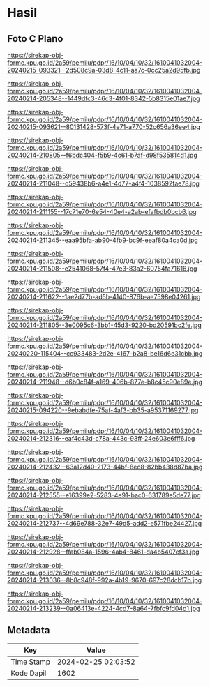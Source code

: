 # Hasil

## Foto C Plano

https://sirekap-obj-formc.kpu.go.id/2a59/pemilu/pdpr/16/10/04/10/32/1610041032004-20240215-093321--2d508c9a-03d8-4c11-aa7c-0cc25a2d95fb.jpg

https://sirekap-obj-formc.kpu.go.id/2a59/pemilu/pdpr/16/10/04/10/32/1610041032004-20240214-205348--1449dfc3-46c3-4f01-8342-5b8315e01ae7.jpg

https://sirekap-obj-formc.kpu.go.id/2a59/pemilu/pdpr/16/10/04/10/32/1610041032004-20240215-093621--80131428-573f-4e71-a770-52c656a36ee4.jpg

https://sirekap-obj-formc.kpu.go.id/2a59/pemilu/pdpr/16/10/04/10/32/1610041032004-20240214-210805--f6bdc404-f5b9-4c61-b7af-d98f535814d1.jpg

https://sirekap-obj-formc.kpu.go.id/2a59/pemilu/pdpr/16/10/04/10/32/1610041032004-20240214-211048--d59438b6-a4e1-4d77-a4f4-1038592fae78.jpg

https://sirekap-obj-formc.kpu.go.id/2a59/pemilu/pdpr/16/10/04/10/32/1610041032004-20240214-211155--17c71e70-6e54-40e4-a2ab-efafbdb0bcb6.jpg

https://sirekap-obj-formc.kpu.go.id/2a59/pemilu/pdpr/16/10/04/10/32/1610041032004-20240214-211345--eaa95bfa-ab90-4fb9-bc9f-eeaf80a4ca0d.jpg

https://sirekap-obj-formc.kpu.go.id/2a59/pemilu/pdpr/16/10/04/10/32/1610041032004-20240214-211508--e2541068-57f4-47e3-83a2-60754fa71616.jpg

https://sirekap-obj-formc.kpu.go.id/2a59/pemilu/pdpr/16/10/04/10/32/1610041032004-20240214-211622--1ae2d77b-ad5b-4140-876b-ae7598e04261.jpg

https://sirekap-obj-formc.kpu.go.id/2a59/pemilu/pdpr/16/10/04/10/32/1610041032004-20240214-211805--3e0095c6-3bb1-45d3-9220-bd20591bc2fe.jpg

https://sirekap-obj-formc.kpu.go.id/2a59/pemilu/pdpr/16/10/04/10/32/1610041032004-20240220-115404--cc933483-2d2e-4167-b2a8-be16d6e31cbb.jpg

https://sirekap-obj-formc.kpu.go.id/2a59/pemilu/pdpr/16/10/04/10/32/1610041032004-20240214-211948--d6b0c84f-a169-406b-877e-b8c45c90e89e.jpg

https://sirekap-obj-formc.kpu.go.id/2a59/pemilu/pdpr/16/10/04/10/32/1610041032004-20240215-094220--9ebabdfe-75af-4af3-bb35-a95371169277.jpg

https://sirekap-obj-formc.kpu.go.id/2a59/pemilu/pdpr/16/10/04/10/32/1610041032004-20240214-212316--eaf4c43d-c78a-443c-93ff-24e603e6fff6.jpg

https://sirekap-obj-formc.kpu.go.id/2a59/pemilu/pdpr/16/10/04/10/32/1610041032004-20240214-212432--63a12d40-2173-44bf-8ec8-82bb438d87ba.jpg

https://sirekap-obj-formc.kpu.go.id/2a59/pemilu/pdpr/16/10/04/10/32/1610041032004-20240214-212555--e16399e2-5283-4e91-bac0-631789e5de77.jpg

https://sirekap-obj-formc.kpu.go.id/2a59/pemilu/pdpr/16/10/04/10/32/1610041032004-20240214-212737--4d69e788-32e7-49d5-add2-e571fbe24427.jpg

https://sirekap-obj-formc.kpu.go.id/2a59/pemilu/pdpr/16/10/04/10/32/1610041032004-20240214-212928--ffab084a-1596-4ab4-8461-da4b5407ef3a.jpg

https://sirekap-obj-formc.kpu.go.id/2a59/pemilu/pdpr/16/10/04/10/32/1610041032004-20240214-213036--8b8c948f-992a-4b19-9670-697c28dcb17b.jpg

https://sirekap-obj-formc.kpu.go.id/2a59/pemilu/pdpr/16/10/04/10/32/1610041032004-20240214-213239--0a06413e-4224-4cd7-8a64-7fbfc9fd04d1.jpg


## Metadata

| Key        | Value               |
| ---------- | ------------------- |
| Time Stamp | 2024-02-25 02:03:52 |
| Kode Dapil | 1602                |



